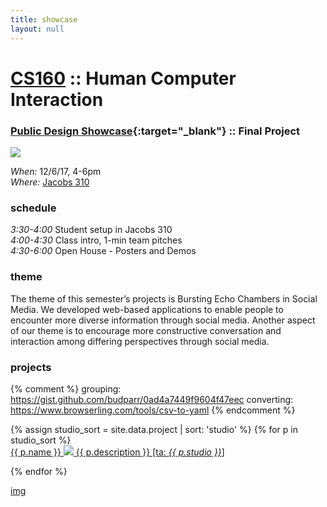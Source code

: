 ```yaml
---
title: showcase
layout: null
---
```


<head>
  <title> CS160 Showcase </title>
  <meta http-equiv="Content-Type" content="text/html; charset=UTF-8">
  <meta name="viewport" content="width=device-width, initial-scale=1.0">
  <link rel="stylesheet" href="/assets/custom.css">
  <link rel="stylesheet" href="/assets/showcase.css">
  <script src="https://unpkg.com/masonry-layout@4/dist/masonry.pkgd.js"></script>
  <script src="http://code.jquery.com/jquery-3.2.1.slim.min.js"
        integrity="sha256-k2WSCIexGzOj3Euiig+TlR8gA0EmPjuc79OEeY5L45g="
        crossorigin="anonymous"></script>
</head>

# [CS160](/) :: Human Computer Interaction

### [Public Design Showcase][eb]{:target="_blank"} :: Final Project

<div class="showcase-details">
<img src="{{ site.base_name }}/assets/images/showcase.jpg"/>
<p>
    <i> When: </i>
    <span class="event-details"> 12/6/17, 4-6pm </span>
    <br/> <i>Where: </i>
    <span class="event-details"> <a href="http://jacobsinstitute.berkeley.edu/" target="_blank">Jacobs 310</a> </span>
</p>
</div>

### schedule

<p class="event-timeline">
    <i>3:30-4:00 </i>
    <span class="event-details"> Student setup in Jacobs 310 </span>
    <i> <br/> 4:00-4:30 </i>
    <span class="event-details"> Class intro, 1-min team pitches </span>
    <i> <br/> 4:30-6:00 </i>
    <span class="event-details"> Open House - Posters and Demos </span>
</p>

### theme

The theme of this semester’s projects is Bursting Echo Chambers in Social
Media. We developed web-based applications to enable people to encounter more
diverse information through social media. Another aspect of our theme is to
encourage more constructive conversation and interaction among differing
perspectives through social media.

### projects

{% comment %}
grouping: https://gist.github.com/budparr/0ad4a7449f9604f47eec
converting: https://www.browserling.com/tools/csv-to-yaml
{% endcomment %}


<div class="project-wrapper" class="grid">
{% assign studio_sort = site.data.project | sort: 'studio' %}
{% for p in studio_sort %}
<div class="project">
    <a class="project-link" href="#">
    <!--<a class="project-link" href="{{ p.link }}" target="_blank">-->
    <span class="project-name">{{ p.name }}</span>
    <img class="project-image" src="{{ site.base_name }}/assets/logos/{{ p.name | slugify }}.png"/>
    <span class="project-desc">{{ p.description }} [ta:  <i>{{ p.studio }}</i>]</span>
    </a>
</div>

{% endfor %}
</div>

[eb]:https://www.eventbrite.com/e/jacobs-winter-design-showcase-2017-tickets-39925134151

<footer>
    <a href="https://upload.wikimedia.org/wikipedia/commons/9/95/CampanileMtTamalpiasSunset-original.jpg">img</a>
</footer>

<script>
$(window).on("load", function() { new Masonry( '.grid',  { "itemSelector": ".project", "columnWidth": 0 }) });
</script>

